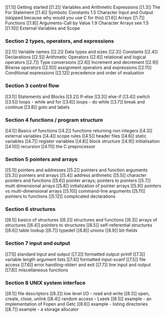 
[[1.1]] Getting started
[[1.2]] Variables and Arithmetic Expressions
[[1.3]] The For Statement
[[1.4]] Symbolic Constants
1.5 Character Input and Output (skipped because why would you use C for this)
[[1.6]] Arrays
[[1.7]] Functions
[[1.8]] Arguments-Call by Value
1.9 Character Arrays see 1.5
[[1.10]] External Variables and Scope
### Section 2 types, operators, and expressions

[[2.1]] Variable names
[[2.2]] Data types and sizes
[[2.3]] Constants
[[2.4]] Declarations
[[2.5]] Arithmetic Operators
[[2.6]] relational and logical operators
[[2.7]] Type conversions
[[2.8]] Increment and decrement
[[2.9]] Bitwise operators
[[2.10]] assignment operators and expressions
[[2.11]] Conditional expressions
[[2.12]] precedence and order of evaluation
### Section 3 control flow
[[3.1]] Statements and Blocks
[[3.2]] If-else
[[3.3]] else-if
[[3.4]] switch
[[3.5]] loops - while and for
[[3.6]] loops - do while
[[3.7]] break and continue
[[3.8]] goto and labels
### Section 4 functions / program structure

[[4.1]] Basics of functions
[[4.2]] functions returning non integers
[[4.3]] external variables
[[4.4]] scope rules
[[4.5]] header files
[[4.6]] static variables
[[4.7]] register variables
[[4.8]] block structure
[[4.9]] initialisation
[[4.10]] recursion
[[4.11]] the C preprocessor

### Section 5 pointers and arrays

[[5.1]] pointers and addresses
[[5.2]] pointers and function arguments
[[5.3]] pointers and arrays
[[5.4]] address arithmetic
[[5.5]] character pointers and functions
[[5.6]] pointer arrays; pointers to pointers
[[5.7]] multi dimensional arrays
[[5.8]] initialization of pointer arrays
[[5.9]] pointers vs multi-dimensional arrays
[[5.10]] command-line arguments
[[5.11]] pointers to functions
[[5.12]] complicated declarations

### Section 6 structures

[[6.1]] basics of structures
[[6.2]] structures and functions
[[6.3]] arrays of structures
[[6.4]] pointers to structures
[[6.5]] self-referential structures
[[6.6]] table lookup
[[6.7]] typedef
[[6.8]] unions
[[6.9]] bit-fields

### Section 7 input and output

[[7.1]] standard input and output
[[7.2]] formatted output-printf
[[7.3]] variable length argument lists
[[7.4]] formatted input-scanf
[[7.5]] file access
[[7.6]] error handling-stderr and exit
[[7.7]] line input and output
[[7.8]] miscellaneous functions

### Section 8 UNIX system interface

[[8.1]] file descriptors
[[8.2]] low level I/O - read and write
[[8.3]] open, create, close, unlink
[[8.4]] random access - Lseek
[[8.5]] example - an implementation of Fopen and Getc
[[8.6]] example - listing directories
[[8.7]] example - a storage allocator

